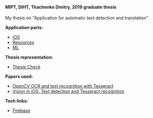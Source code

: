 #### MIPT, DIHT, Tkachenko Dmitry, 2019 graduate thesis
My thesis on "Application for automatic text detection and translation"

**Application parts:**
* [iOS](https://github.com/klabertants/mipt_thesis/tree/master/iOS/)
* [Resources](https://github.com/klabertants/mipt_thesis/tree/master/res/)
* [ML](https://github.com/klabertants/mipt_thesis/tree/master/ML/)

**Thesis representation:**
* [Thesis Check](https://github.com/klabertants/mipt_thesis/tree/master/representation/Thesis%20Check%20(21.03.2019))

**Papers used:**
* [OpenCV OCR and text recognition with Tesseract](https://www.pyimagesearch.com/2018/09/17/opencv-ocr-and-text-recognition-with-tesseract/)
* [Vision in iOS: Text detection and Tesseract recognition](https://medium.com/flawless-app-stories/vision-in-ios-text-detection-and-tesseract-recognition-26bbcd735d8f)

**Tech links:**
* [Firebase](https://console.firebase.google.com/u/3/project/speakthru-d756b/overview)
